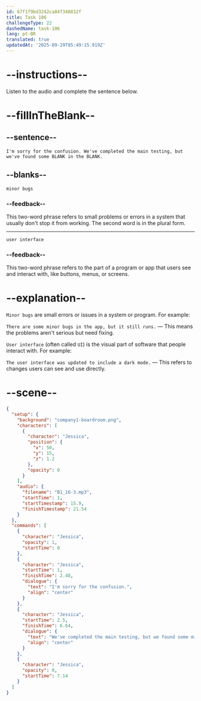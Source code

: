 ```yaml
---
id: 67f1f9bd3242ca84f348832f
title: Task 106
challengeType: 22
dashedName: task-106
lang: pt-BR
translated: true
updatedAt: '2025-09-29T05:49:15.919Z'
---
```


<!-- (Audio) Jessica: I'm sorry for the confusion. We've completed the main testing, but we've found some minor bugs in the user interface. -->

# --instructions--

Listen to the audio and complete the sentence below.

# --fillInTheBlank--

## --sentence--

`I'm sorry for the confusion. We've completed the main testing, but we've found some BLANK in the BLANK.`

## --blanks--

`minor bugs`

### --feedback--

This two-word phrase refers to small problems or errors in a system that usually don't stop it from working. The second word is in the plural form.

---

`user interface`

### --feedback--

This two-word phrase refers to the part of a program or app that users see and interact with, like buttons, menus, or screens.

# --explanation--

`Minor bugs` are small errors or issues in a system or program. For example:

`There are some minor bugs in the app, but it still runs.` — This means the problems aren't serious but need fixing.

`User interface` (often called `UI`) is the visual part of software that people interact with. For example: 

`The user interface was updated to include a dark mode.` — This refers to changes users can see and use directly.

# --scene--

```json
{
  "setup": {
    "background": "company1-boardroom.png",
    "characters": [
      {
        "character": "Jessica",
        "position": {
          "x": 50,
          "y": 15,
          "z": 1.2
        },
        "opacity": 0
      }
    ],
    "audio": {
      "filename": "B1_16-3.mp3",
      "startTime": 1,
      "startTimestamp": 15.9,
      "finishTimestamp": 21.54
    }
  },
  "commands": [
    {
      "character": "Jessica",
      "opacity": 1,
      "startTime": 0
    },
    {
      "character": "Jessica",
      "startTime": 1,
      "finishTime": 2.48,
      "dialogue": {
        "text": "I'm sorry for the confusion.",
        "align": "center"
      }
    },
    {
      "character": "Jessica",
      "startTime": 2.5,
      "finishTime": 6.64,
      "dialogue": {
        "text": "We've completed the main testing, but we found some minor bugs in the user interface.",
        "align": "center"
      }
    },
    {
      "character": "Jessica",
      "opacity": 0,
      "startTime": 7.14
    }
  ]
}
```
